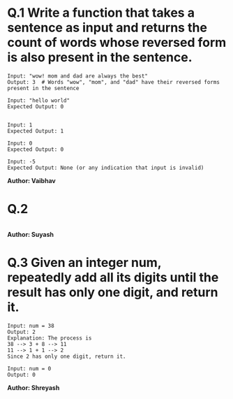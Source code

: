 # Q.1 Write a function that takes a sentence as input and returns the count of words whose reversed form is also present in the sentence.
```
Input: "wow! mom and dad are always the best"
Output: 3  # Words "wow", "mom", and "dad" have their reversed forms present in the sentence

Input: "hello world"
Expected Output: 0


Input: 1
Expected Output: 1

Input: 0
Expected Output: 0

Input: -5
Expected Output: None (or any indication that input is invalid)
```
**Author: Vaibhav**

# Q.2 

```

```
**Author: Suyash**

# Q.3 Given an integer num, repeatedly add all its digits until the result has only one digit, and return it.

```
Input: num = 38
Output: 2
Explanation: The process is
38 --> 3 + 8 --> 11
11 --> 1 + 1 --> 2 
Since 2 has only one digit, return it.

Input: num = 0
Output: 0
```
**Author: Shreyash**

